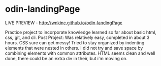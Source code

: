 # odin-landingPage

LIVE PREVIEW - http://wnkinc.github.io/odin-landingPage


Practice project to incorporate knowledge learned so far about basic html, css, git, and cli. 
Post Project: Was relatively easy, completed in about 3 hours. CSS sure can get messy! Tried to stay organized by indenting elements that were nested in others. I did not try and save space by combining elements with common attributes. HTML seems clean and well done, there could be an extra div in their, but i'm moving on.